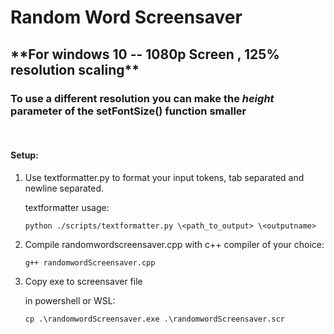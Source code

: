 
<h1>Random Word Screensaver</h1>

<h2>**For windows 10 -- 1080p Screen , 125% resolution scaling**<br></h2>
<h3>To use a different resolution you can make the <i>height</i> parameter of the setFontSize() function smaller</h3><br>
<h4>Setup:</h4>
<ol>
<li>Use textformatter.py to format your input tokens, tab separated and newline separated.

textformatter usage:

    python ./scripts/textformatter.py \<path_to_output> \<outputname>
</li>
<li>
Compile randomwordscreensaver.cpp with c++ compiler of your choice:<br>
    
    g++ randomwordScreensaver.cpp
</li>
<li>
Copy exe to screensaver file<br>

in powershell or WSL:

    cp .\randomwordScreensaver.exe .\randomwordScreensaver.scr
</li>
</ol>
